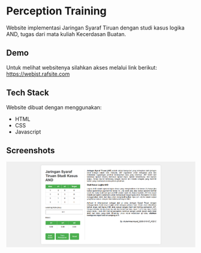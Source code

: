 
# Perception Training

Website implementasi Jaringan Syaraf Tiruan dengan studi kasus logika AND, tugas dari mata kuliah Kecerdasan Buatan.


## Demo

Untuk melihat websitenya silahkan akses melalui link berikut:
https://webjst.rafsite.com


## Tech Stack

Website dibuat dengan menggunakan:
- HTML
- CSS
- Javascript



## Screenshots

![Tampilan Website](assets/home.png)

